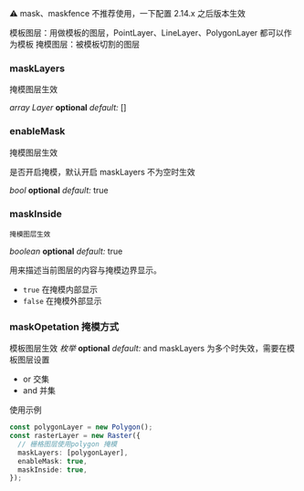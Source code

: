 ⚠️ mask、maskfence 不推荐使用，一下配置 2.14.x 之后版本生效

模板图层：用做模板的图层，PointLayer、LineLayer、PolygonLayer 都可以作为模板
掩模图层：被模板切割的图层

### maskLayers

掩模图层生效

<description> _array Layer_ **optional** _default:_ []</description>

### enableMask

掩模图层生效

是否开启掩模，默认开启 maskLayers 不为空时生效

<description> _bool_ **optional** _default:_ true</description>

### maskInside

    掩模图层生效

<description> _boolean_ **optional** _default:_ true</description>

用来描述当前图层的内容与掩模边界显示。

- `true` 在掩模内部显示
- `false` 在掩模外部显示

### maskOpetation 掩模方式

模板图层生效
<description> _枚举_ **optional** _default:_ and</description>
maskLayers 为多个时失效，需要在模板图层设置

- or 交集
- and 并集

使用示例

```ts
const polygonLayer = new Polygon();
const rasterLayer = new Raster({
  // 栅格图层使用polygon 掩模
  maskLayers: [polygonLayer],
  enableMask: true,
  maskInside: true,
});
```
